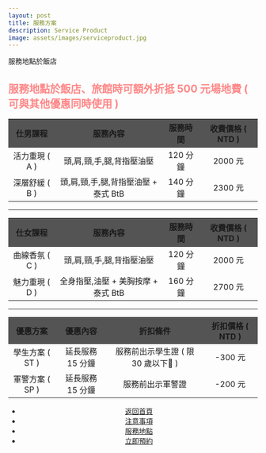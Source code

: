 ```yaml
---
layout: post
title: 服務方案
description: Service Product
image: assets/images/serviceproduct.jpg
---
```

 <!-- <center><img src="{{ site.baseurl }}/{{ page.image }}" width="800" height="400"> </center> -->
<span style="font-family:Microsoft JhengHei"> 服務地點於飯店</span>
<div class="box">
	<h2><font color="#FF8888">服務地點於飯店、旅館時可額外折抵 500 元場地費 ( 可與其他優惠同時使用 )</font></h2>
</div>

<div class="table">
	<table>
		<thead>
			<tr bgcolor="#545454">
				<th><center>仕男課程</center></th>
				<th><center>服務內容</center></th>
				<th><center>服務時間</center></th>
                <th><center>收費價格 ( NTD )</center></th>
			</tr>
		</thead>
		<tbody>
			<tr>
				<td><center>活力重現 ( A )</center></td>
				<td><center>頭,肩,頸,手,腿,背指壓油壓</center></td>
				<td><center>120 分鐘</center></td>
                <td><center>2000 元</center></td>
			</tr>
			<tr>
				<td><center>深層舒緩 ( B ) </center></td>
				<td><center>頭,肩,頸,手,腿,背指壓油壓 + 泰式 BtB</center></td>
				<td><center>140 分鐘</center></td>
                <td><center>2300 元</center></td>
			</tr>
		</tbody>
	</table>
</div>

<hr color="white" size="4" color="yellow">

<div class="table-wrapper">
	<table>
		<thead>
			<tr bgcolor="#545454" vertical="midle">
				<th><center>仕女課程</center></th>
				<th><center>服務內容</center></th>
				<th><center>服務時間</center></th>
                <th><center>收費價格 ( NTD )</center></th>
			</tr>
		</thead>
		<tbody>
            <tr>
				<td><center>曲線香氛 ( C )</center></td>
				<td><center>頭,肩,頸,手,腿,背指壓油壓</center></td>
				<td><center>120 分鐘</center></td>
                <td><center>2000 元</center></td>
			</tr>
            <tr>
				<td><center>魅力重現 ( D )</center></td>
				<td><center>全身指壓,油壓 + 美胸按摩 + 泰式 BtB</center></td>
				<td><center>160 分鐘</center></td>
                <td><center>2700 元</center></td>
			</tr>
		</tbody>
	</table>
</div>

<hr color="white" size="4" color="yellow">

<div class="table-wrapper">
	<table>
		<thead>
			<tr bgcolor="#545454">
				<th><center>優惠方案</center></th>
                <th><center>優惠內容</center></th>
				<th><center>折扣條件</center></th>
                <th><center>折扣價格 ( NTD )</center></th>
			</tr>
		</thead>
		<tbody>
            <tr>
				<td><center>學生方案 ( ST )</center></td>
                <td><center>延長服務 15 分鐘</center></td>
				<td><center>服務前出示學生證 ( 限 30 歲以下 )</center></td>
                <td><center>-300 元</center></td>
			</tr>
            <tr>
				<td><center>軍警方案 ( SP )</center></td>
                <td><center>延長服務 15 分鐘</center></td>
				<td><center>服務前出示軍警證</center></td>
                <td><center>-200 元</center></td>
			</tr>
		</tbody>
	</table>
</div>


<!-- Main -->
<div class="content">
    <p style="text-transform: uppercase;"></p>
         <ul class="actions">
            <center>
                <li><a href="{{site.basurl}}/" class="button">返回首頁</a></li>
                <li><a href="{{site.basurl}}/2018/01/08/precautions" class="button">注意事項</a></li>
                <li><a href="{{site.basurl}}/2018/01/02/location" class="button">服務地點</a></li>
                <li><a href="{{site.basurl}}/2018/01/03/contact" class="button">立即預約</a></li>
             </center>
        </ul>
</div>
